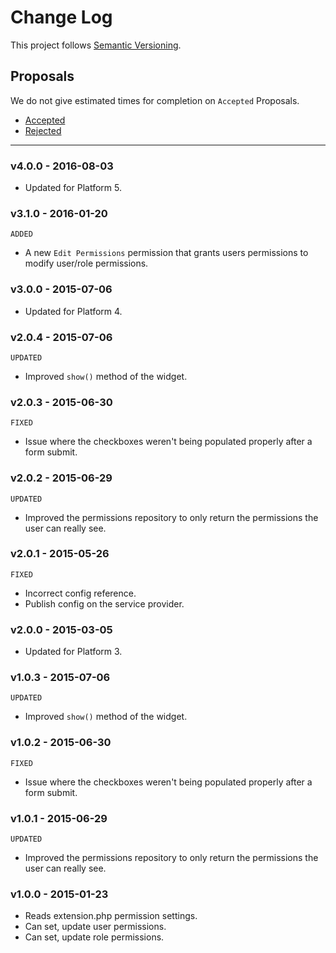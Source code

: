 # Change Log

This project follows [Semantic Versioning](CONTRIBUTING.md).

## Proposals

We do not give estimated times for completion on `Accepted` Proposals.

- [Accepted](https://github.com/cartalyst/platform-permissions/labels/Accepted)
- [Rejected](https://github.com/cartalyst/platform-permissions/labels/Rejected)

---

### v4.0.0 - 2016-08-03

- Updated for Platform 5.

### v3.1.0 - 2016-01-20

`ADDED`

- A new `Edit Permissions` permission that grants users permissions to modify user/role permissions.

### v3.0.0 - 2015-07-06

- Updated for Platform 4.

### v2.0.4 - 2015-07-06

`UPDATED`

- Improved `show()` method of the widget.

### v2.0.3 - 2015-06-30

`FIXED`

- Issue where the checkboxes weren't being populated properly after a form submit.

### v2.0.2 - 2015-06-29

`UPDATED`

- Improved the permissions repository to only return the permissions the user can really see.

### v2.0.1 - 2015-05-26

`FIXED`

- Incorrect config reference.
- Publish config on the service provider.

### v2.0.0 - 2015-03-05

- Updated for Platform 3.

### v1.0.3 - 2015-07-06

`UPDATED`

- Improved `show()` method of the widget.

### v1.0.2 - 2015-06-30

`FIXED`

- Issue where the checkboxes weren't being populated properly after a form submit.

### v1.0.1 - 2015-06-29

`UPDATED`

- Improved the permissions repository to only return the permissions the user can really see.

### v1.0.0 - 2015-01-23

- Reads extension.php permission settings.
- Can set, update user permissions.
- Can set, update role permissions.
